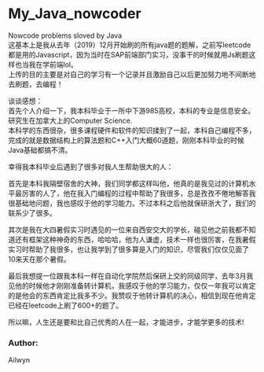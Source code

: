 # My_Java_nowcoder
Nowcode problems sloved by Java  
这基本上是我从去年（2019）12月开始刷的所有java题的题解，之前写leetcode都是用的Javascript，因为当时在SAP前端部门实习，没事干的时候就用Js刷题这样也当我在学前端lol。  
上传的目的主要是对自己的学习有一个记录并且激励自己以后更加努力地不间断地去刷题，去编程！  

谈谈感想：  
首先个人介绍一下，我本科毕业于一所中下游985高校，本科的专业是信息安全。研究生在加拿大上的Computer Science.  
本科学的东西很杂，很多课程硬件和软件的知识揉到了一起，本科自己编程不多，完成的就是数据结构上的算法题和C++入门大概60道题，刚刚本科毕业的时候Java基础都搞不清。   

幸得我本科毕业后遇到了很多对我人生帮助很大的人：  

首先是本科我隔壁宿舍的大神，我们同学都这样叫他，他真的是我见过的计算机水平最厉害的人了，他在我入门编程的过程中帮助了我很多，总是孜孜不倦地解答我很基础地问题，我也感叹于他的学习能力。不过本科之后他就保研浙大了，我们的联系少了很多。  
  
其次是我在大四暑假实习时遇见的一位来自西安交大的学长，碰见他之前我都不知道还有框架这种神奇的东西，哈哈哈，他为人谦虚，技术一样也很厉害，在我暑假实习时帮助了我很多，也让我学到了很多算是入门的知识，尽管我们仅仅见面了10来天在那个暑假。   
  
最后我想提一位跟我本科一样在自动化学院然后保研上交的同级同学，去年3月我见他的时候他才刚刚准备转计算机，我感叹于他的学习能力，仅仅一年我可以肯定的是他会的东西肯定比我多不少。我赞叹于他转计算机的决心，相信到现在他肯定已经在leetcode上刷了600+的题了。  
  
所以嘛，人生还是要和比自己优秀的人在一起，才能进步，才能学更多的技术!   

### Author:

Ailwyn
